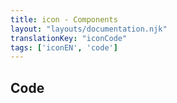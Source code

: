 ```yaml
---
title: icon - Components
layout: "layouts/documentation.njk"
translationKey: "iconCode"
tags: ['iconEN', 'code']
---
```


## Code